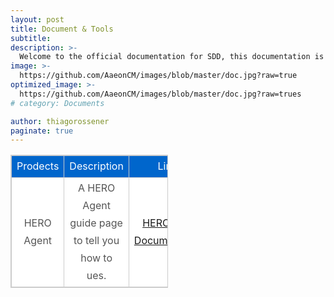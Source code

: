 ```yaml
---
layout: post
title: Document & Tools
subtitle: 
description: >-
  Welcome to the official documentation for SDD, this documentation is written by the SDD team at Linaro with community contribution and links to third party material.
image: >-
  https://github.com/AaeonCM/images/blob/master/doc.jpg?raw=true
optimized_image: >-
  https://github.com/AaeonCM/images/blob/master/doc.jpg?raw=trues
# category: Documents

author: thiagorossener
paginate: true
--- 
```


<head>
<style>
.fancytable{border:1px solid #cccccc; width:50%; border-collapse:collapse;}
.fancytable td{ border:1px solid #cccccc; color:#555555; text-align:center; line-height:28px;}
.headerrow{background-color:#0066cc;height:30px;}
.datarowodd{background-color:#ffffff;height:100px;}
.dataroweven{background-color:#efefef;height:100px;}
.datarowodd td{background-color:#ffffff;height:100px;}
.headerrow td{ color:#ffffff; text-align:center;height:30px;}
.dataroweven td{ background-color:#efefef;height:100px;}
</style>
<div>
<table class="fancytable" >
<tr class="headerrow"><td>Prodects</td><td>	Description</td><td>Links</td></tr>
<tr  class="datarowodd"><td>HERO Agent</td><td>A HERO Agent guide page to tell you how to ues.</td><td><a href="https://heroagent.readthedocs.io/en/latest/">HEROAgent Documentation</a></td></tr>
<!-- <tr  class="dataroweven"><td>Andriod</td><td>欄位內容</td><td>欄位內容</td></tr>
<tr  class="datarowodd"><td><a href="https://heroagent.readthedocs.io/en/latest/">Windows</a></td><td>欄位內容</td><td>欄位內容</td></tr> -->
</table>
</div>


